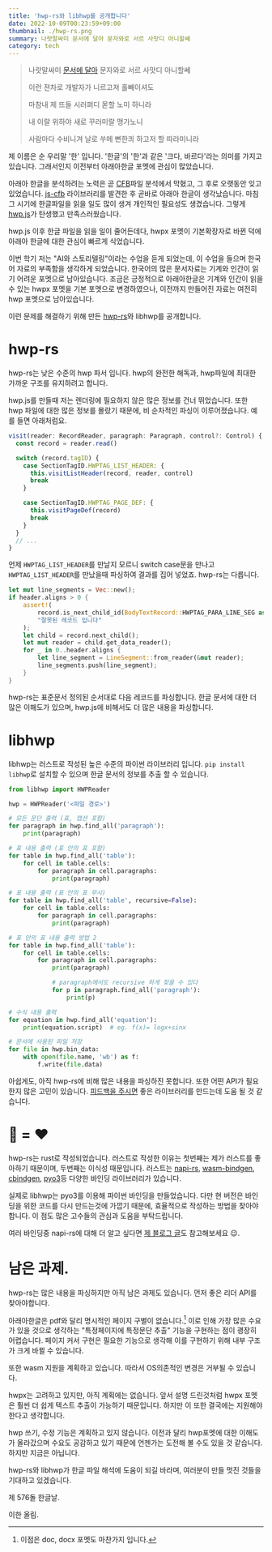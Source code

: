```yaml
---
title: 'hwp-rs와 libhwp를 공개합니다'
date: 2022-10-09T00:23:59+09:00
thumbnail: ./hwp-rs.png
summary: 나랏말싸미 문서에 달아 문자와로 서르 사맛디 아니할쎄
category: tech
---
```

> 나랏말싸미 [문서에 달아](https://ko.wikipedia.org/wiki/%EC%9D%B8%EA%B0%84%EC%9D%B4_%EC%9D%BD%EC%9D%84_%EC%88%98_%EC%9E%88%EB%8A%94_%EB%A7%A4%EC%B2%B4) 문자와로 서르 사맛디 아니할쎄
>
> 이런 젼차로 개발자가 니르고져 홀빼이셔도
>
> 마참내 제 뜨들 시러펴디 몯할 노미 하니라
>
> 내 이랄 위하야 새로 꾸러미랄 맹가노니
>
> 사람마다 수비니겨 날로 쑤메 뼌한킈 하고저 할 따라미니라

제 이름은 순 우리말 '한' 입니다. '한글'의 '한'과 같은 '크다, 바르다'라는 의미를 가지고 있습니다. 그래서인지 이전부터 아래아한글 포멧에 관심이 많았습니다.

아래아 한글을 분석하려는 노력은 곧 [CFB](https://ko.wikipedia.org/wiki/%EB%B3%B5%ED%95%A9_%ED%8C%8C%EC%9D%BC_%EC%9D%B4%EC%A7%84_%ED%98%95%EC%8B%9D)파일 분석에서 막혔고, 그 후로 오랫동안 잊고 있었습니다.
[js-cfb](https://github.com/SheetJS/js-cfb) 라이브러리를 발견한 후 곧바로 아래아 한글이 생각났습니다. 마침 그 시기에 한글파일을 읽을 일도 많이 생겨 개인적인 필요성도 생겼습니다. 그렇게 [hwp.js](https://github.com/hahnlee/hwp.js)가 탄생했고 만족스러웠습니다.

hwp.js 이후 한글 파일을 읽을 일이 줄어든데다, hwpx 포멧이 기본확장자로 바뀐 덕에 아래아 한글에 대한 관심이 빠르게 식었습니다.

이번 학기 저는 "AI와 스토리텔링"이라는 수업을 듣게 되었는데, 이 수업을 들으며 한국어 자료의 부족함을 생각하게 되었습니다. 한국어의 많은 문서자료는 기계와 인간이 읽기 어려운 포멧으로 남아있습니다. 조금은 긍정적으로 아래아한글은 기계와 인간이 읽을 수 있는 hwpx 포멧을 기본 포멧으로 변경하였으나, 이전까지 만들어진 자료는 여전히 hwp 포멧으로 남아있습니다.

이런 문제를 해결하기 위해 만든 [hwp-rs](https://github.com/hahnlee/hwp-rs)와 libhwp를 공개합니다.

# hwp-rs
hwp-rs는 낮은 수준의 hwp 파서 입니다. hwp의 완전한 해독과, hwp파일에 최대한 가까운 구조를 유지하려고 합니다.

hwp.js를 만들때 저는 렌더링에 필요하지 않은 많은 정보를 건너 뛰었습니다. 또한 hwp 파일에 대한 많은 정보를 몰랐기 때문에, 비 순차적인 파싱이 이루어졌습니다.
예를 들면 아래처럼요.
```js
visit(reader: RecordReader, paragraph: Paragraph, control?: Control) {
  const record = reader.read()

  switch (record.tagID) {
    case SectionTagID.HWPTAG_LIST_HEADER: {
      this.visitListHeader(record, reader, control)
      break
    }

    case SectionTagID.HWPTAG_PAGE_DEF: {
      this.visitPageDef(record)
      break
    }
  }
  // ...
}
```
언제 `HWPTAG_LIST_HEADER`를 만날지 모르니 switch case문을 만나고 `HWPTAG_LIST_HEADER`를 만났을때 파싱하여 결과를 집어 넣었죠. hwp-rs는 다릅니다.

```rust
let mut line_segments = Vec::new();
if header.aligns > 0 {
    assert!(
        record.is_next_child_id(BodyTextRecord::HWPTAG_PARA_LINE_SEG as u32),
        "잘못된 레코드 입니다"
    );
    let child = record.next_child();
    let mut reader = child.get_data_reader();
    for _ in 0..header.aligns {
        let line_segment = LineSegment::from_reader(&mut reader);
        line_segments.push(line_segment);
    }
}
```
hwp-rs는 표준문서 정의된 순서대로 다음 레코드를 파싱합니다. 한글 문서에 대한 더 많은 이해도가 있으며, hwp.js에 비해서도 더 많은 내용을 파싱합니다.

# libhwp
libhwp는 러스트로 작성된 높은 수준의 파이썬 라이브러리 입니다. `pip install libhwp`로 설치할 수 있으며 한글 문서의 정보를 추출 할 수 있습니다.
```python
from libhwp import HWPReader

hwp = HWPReader('<파일 경로>')

# 모든 문단 출력 (표, 캡션 포함)
for paragraph in hwp.find_all('paragraph'):
    print(paragraph)

# 표 내용 출력 (표 안의 표 포함)
for table in hwp.find_all('table'):
    for cell in table.cells:
        for paragraph in cell.paragraphs:
            print(paragraph)

# 표 내용 출력 (표 안의 표 무시)
for table in hwp.find_all('table', recursive=False):
    for cell in table.cells:
        for paragraph in cell.paragraphs:
            print(paragraph)

# 표 안의 표 내용 출력 방법 2
for table in hwp.find_all('table'):
    for cell in table.cells:
        for paragraph in cell.paragraphs:
            print(paragraph)

            # paragraph에서도 recursive 하게 찾을 수 있다
            for p in paragraph.find_all('paragraph'):
                print(p)

# 수식 내용 출력
for equation in hwp.find_all('equation'):
    print(equation.script)  # eg. f(x)= logx+sinx

# 문서에 사용된 파일 저장
for file in hwp.bin_data:
    with open(file.name, 'wb') as f:
        f.write(file.data)
```
아쉽게도, 아직 hwp-rs에 비해 많은 내용을 파싱하진 못합니다. 또한 어떤 API가 필요한지 많은 고민이 있습니다. [피드백을 주시면](https://github.com/hahnlee/hwp-rs/discussions) 좋은 라이브러리를 만드는데 도움 될 것 같습니다.

# 🦀 = ❤
hwp-rs는 rust로 작성되었습니다. 러스트로 작성한 이유는 첫번째는 제가 러스트를 좋아하기 때문이며, 두번째는 이식성 때문입니다. 러스트는 [napi-rs](https://napi.rs/), [wasm-bindgen](https://github.com/rustwasm/wasm-bindgen), [cbindgen](https://github.com/eqrion/cbindgen), [pyo3](https://pyo3.rs/)등 다양한 바인딩 라이브러리가 있습니다.

실제로 libhwp는 pyo3를 이용해 파이썬 바인딩을 만들었습니다. 다만 현 버전은 바인딩을 위한 코드를 다시 만드는것에 가깝기 때문에, 효율적으로 작성하는 방법을 찾아야합니다.
이 점도 많은 고수들의 관심과 도움을 부탁드립니다.

여러 바인딩중 napi-rs에 대해 더 알고 싶다면 [제 블로그 글](https://blog.hanlee.io/2022/napi-rs)도 참고해보세요 😉.

# 남은 과제.
hwp-rs는 많은 내용을 파싱하지만 아직 남은 과제도 있습니다. 먼저 좋은 리더 API를 찾아야합니다.

아래아한글은 pdf와 달리 명시적인 페이지 구별이 없습니다.[^1] 이로 인해 가장 많은 수요가 있을 것으로 생각하는 "특정페이지에 특정문단 추출" 기능을 구현하는 점이 괭장히 어렵습니다.
페이지 커서 구현은 필요한 기능으로 생각해 이를 구현하기 위해 내부 구조가 크게 바뀔 수 있습니다.

또한 wasm 지원을 계획하고 있습니다. 따라서 OS의존적인 변경은 거부될 수 있습니다.

hwpx는 고려하고 있지만, 아직 계획에는 없습니다. 앞서 설명 드린것처럼 hwpx 포멧은 훨씬 더 쉽게 텍스트 추출이 가능하기 때문입니다.
하지만 이 또한 결국에는 지원해야한다고 생각합니다.

hwp 쓰기, 수정 기능은 계획하고 있지 않습니다. 이전과 달리 hwp포멧에 대한 이해도가 올라갔으며 수요도 공감하고 있기 때문에 언젠가는 도전해 볼 수도 있을 것 같습니다. 하지만 지금은 아닙니다.

hwp-rs와 libhwp가 한글 파일 해석에 도움이 되길 바라며, 여러분이 만들 멋진 것들을 기대하고 있겠습니다.

제 576돌 한글날.

이한 올림.

[^1]: 이점은 doc, docx 포멧도 마찬가지 입니다.
